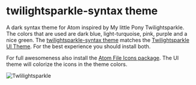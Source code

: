 # twilightsparkle-syntax theme

A dark syntax theme for Atom inspired by My little Pony Twilightsparkle. The colors that are used are dark blue, light-turquoise, pink, purple and a nice green. The [twilightsparkle-syntax theme](https://atom.io/themes/twilightsparkle-syntax) matches the [Twilightsparkle UI Theme](https://atom.io/themes/twilightsparkle-ui). For the best experience you should install both.

For full awesomeness also install the [Atom File Icons package](https://atom.io/packages/file-icons). The UI theme will colorize the icons in the theme colors.

![Twlilightsparkle](https://media.giphy.com/media/QwI09SeTFYru0/source.gif)
